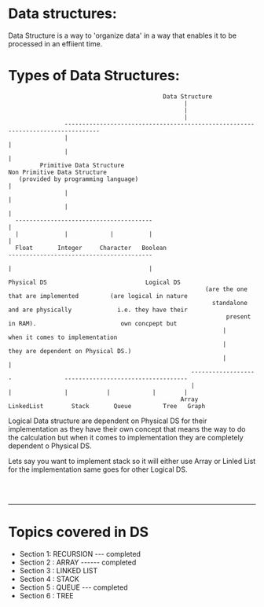 # Data structures:
Data Structure is a way to 'organize data' in a way that enables it to be processed in an effiient time.

# Types of Data Structures:

                                                Data Structure
                                                      |
                                                      |
                                                      |
                    --------------------------------------------------------------------------------
                    |                                                                               |
                    |                                                                               |
             Primitive Data Structure                                                   Non Primitive Data Structure 
       (provided by programming language)                                                           |    
                    |                                                                               |
                    |                                                                               |
      ---------------------------------------                                                       |
      |             |            |          |                                                       |                                                                              
      Float       Integer     Character   Boolean                           -----------------------------------------                                      
                                                                            |                                       |  
                                                                         Physical DS                            Logical DS
                                                            (are the one that are implemented         (are logical in nature
                                                              standalone and are physically             i.e. they have their 
                                                                  present in RAM).                        own concpept but                                                  
                                                                 |                            when it comes to implementation  
                                                                 |                         they are dependent on Physical DS.) 
                                                                 |                                          |
                                                        -------------------               -----------------------------------
                                                        |                 |               |           |            |        |
                                                     Array            LinkedList        Stack       Queue         Tree   Graph
                                                     
                                         
                                      
Logical Data structure are dependent on Physical DS for their implementation as they have their own concept that means the 
way to do the calculation but when it comes to implementation they are completely dependent o Physical DS. 

Lets say you want to implement stack so it will either use Array or Linled List for the implementation same goes for 
other Logical DS.

<br><br>
<hr>


# Topics covered in DS 
  - Section 1: RECURSION --- completed
  - Section 2 : ARRAY ------ completed
  - Section 3 : LINKED LIST
  - Section 4 : STACK
  - Section 5 : QUEUE --- completed
  - Section 6 : TREE

 
 
 
 
 
 
 
 
 
                                                        
                                                                                  

